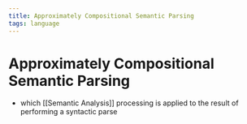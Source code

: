 ```yaml
---
title: Approximately Compositional Semantic Parsing
tags: language
---
```


# Approximately Compositional Semantic Parsing
- which [[Semantic Analysis]] processing is applied to the result of performing a syntactic parse








